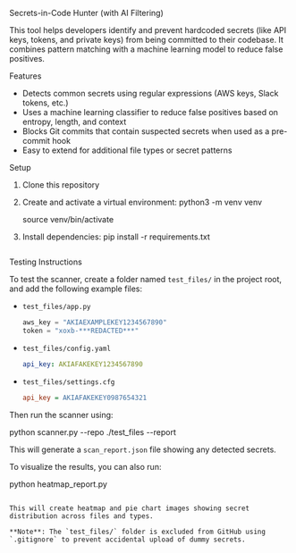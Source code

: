 Secrets-in-Code Hunter (with AI Filtering)

This tool helps developers identify and prevent hardcoded secrets (like API keys, tokens, and private keys) from being committed to their codebase. It combines pattern matching with a machine learning model to reduce false positives.

 Features

- Detects common secrets using regular expressions (AWS keys, Slack tokens, etc.)
- Uses a machine learning classifier to reduce false positives based on entropy, length, and context
- Blocks Git commits that contain suspected secrets when used as a pre-commit hook
- Easy to extend for additional file types or secret patterns

 Setup

1. Clone this repository
2. Create and activate a virtual environment:
   python3 -m venv venv

   source venv/bin/activate
  
3. Install dependencies:
   pip install -r requirements.txt
   ```

 Testing Instructions

To test the scanner, create a folder named `test_files/` in the project root, and add the following example files:

- `test_files/app.py`
  ```python
  aws_key = "AKIAEXAMPLEKEY1234567890"
  token = "xoxb-***REDACTED***"
  ```

- `test_files/config.yaml`
  ```yaml
  api_key: AKIAFAKEKEY1234567890
  ```

- `test_files/settings.cfg`
  ```ini
  api_key = AKIAFAKEKEY0987654321
  ```

Then run the scanner using:

python scanner.py --repo ./test_files --report

This will generate a `scan_report.json` file showing any detected secrets.

To visualize the results, you can also run:

python heatmap_report.py
```

This will create heatmap and pie chart images showing secret distribution across files and types.

**Note**: The `test_files/` folder is excluded from GitHub using `.gitignore` to prevent accidental upload of dummy secrets.